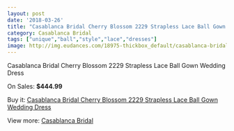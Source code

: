 ```yaml
---
layout: post
date: '2018-03-26'
title: "Casablanca Bridal Cherry Blossom 2229 Strapless Lace Ball Gown Wedding Dress"
category: Casablanca Bridal
tags: ["unique","ball","style","lace","dresses"]
image: http://img.eudances.com/18975-thickbox_default/casablanca-bridal-cherry-blossom-2229-strapless-lace-ball-gown-wedding-dress.jpg
---
```

Casablanca Bridal Cherry Blossom 2229 Strapless Lace Ball Gown Wedding Dress

On Sales: **$444.99**
<a href="https://www.eudances.com/en/casablanca-bridal/5641-casablanca-bridal-cherry-blossom-2229-strapless-lace-ball-gown-wedding-dress.html"><amp-img layout="responsive" width="600" height="600" src="//img.eudances.com/18975-thickbox_default/casablanca-bridal-cherry-blossom-2229-strapless-lace-ball-gown-wedding-dress.jpg" alt="Casablanca Bridal Cherry Blossom 2229 Strapless Lace Ball Gown Wedding Dress 0" /></a>
<a href="https://www.eudances.com/en/casablanca-bridal/5641-casablanca-bridal-cherry-blossom-2229-strapless-lace-ball-gown-wedding-dress.html"><amp-img layout="responsive" width="600" height="600" src="//img.eudances.com/18977-thickbox_default/casablanca-bridal-cherry-blossom-2229-strapless-lace-ball-gown-wedding-dress.jpg" alt="Casablanca Bridal Cherry Blossom 2229 Strapless Lace Ball Gown Wedding Dress 1" /></a>
<a href="https://www.eudances.com/en/casablanca-bridal/5641-casablanca-bridal-cherry-blossom-2229-strapless-lace-ball-gown-wedding-dress.html"><amp-img layout="responsive" width="600" height="600" src="//img.eudances.com/18976-thickbox_default/casablanca-bridal-cherry-blossom-2229-strapless-lace-ball-gown-wedding-dress.jpg" alt="Casablanca Bridal Cherry Blossom 2229 Strapless Lace Ball Gown Wedding Dress 2" /></a>

Buy it: [Casablanca Bridal Cherry Blossom 2229 Strapless Lace Ball Gown Wedding Dress](https://www.eudances.com/en/casablanca-bridal/5641-casablanca-bridal-cherry-blossom-2229-strapless-lace-ball-gown-wedding-dress.html "Casablanca Bridal Cherry Blossom 2229 Strapless Lace Ball Gown Wedding Dress")

View more: [Casablanca Bridal](https://www.eudances.com/en/4-casablanca-bridal "Casablanca Bridal")